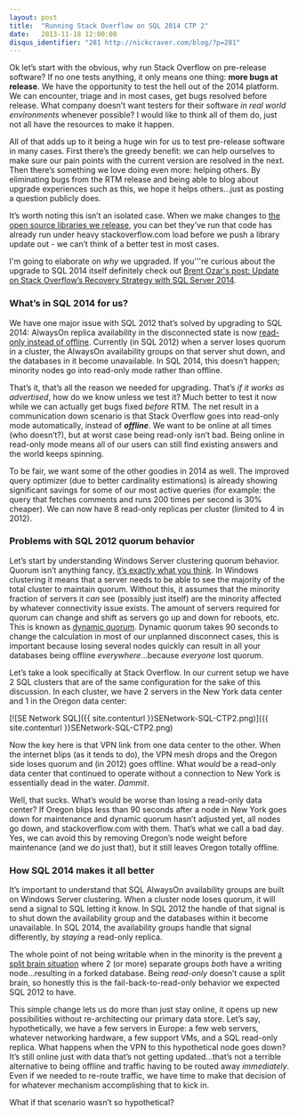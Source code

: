 ```yaml
---
layout: post
title:  "Running Stack Overflow on SQL 2014 CTP 2"
date:   2013-11-18 12:00:00
disqus_identifier: "281 http://nickcraver.com/blog/?p=281"
---
```

Ok let’s start with the obvious, why run Stack Overflow on pre-release software?  If no one tests anything, it only means one thing: **more bugs at release**.  We have the opportunity to test the hell out of the 2014 platform.  We can encounter, triage and in most cases, get bugs resolved before release.  What company doesn’t want testers for their software _in real world environments_ whenever possible?  I would like to think all of them do, just not all have the resources to make it happen.

All of that adds up to it being a huge win for us to test pre-release software in many cases.  First there’s the greedy benefit: we can help ourselves to make sure our pain points with the current version are resolved in the next.  Then there’s something we love doing even more: helping others.  By eliminating bugs from the RTM release and being able to blog about upgrade experiences such as this, we hope it helps others…just as posting a question publicly does.
<!--more-->

It’s worth noting this isn’t an isolated case.  When we make changes to [the open source libraries we  release](https://stackexchange.github.io/ "Stack Exchange Open Source"), you can bet they’ve run that code has already run under heavy stackoverflow.com load before we push a library update out - we can’t think of a better test in most cases.

I'm going to elaborate on _why_ we upgraded.  If you'''re curious about the upgrade to SQL 2014 itself definitely check out [Brent Ozar's post: Update on Stack Overflow’s Recovery Strategy with SQL Server 2014](https://www.brentozar.com/archive/2013/11/update-on-stack-overflow-recovery-strategy-with-sql-server-2014/).

### What’s in SQL 2014 for us?

We have one major issue with SQL 2012 that’s solved by upgrading to SQL 2014: AlwaysOn replica availability in the disconnected state is now [read-only instead of offline](https://www.brentozar.com/archive/2013/06/almost-everything-you-need-to-know-about-the-next-version-of-sql-server/ "Brent Ozar: (Almost) Everything You Need to Know About SQL Server 2014").  Currently (in SQL 2012) when a server loses quorum in a cluster, the AlwaysOn availability groups on that server shut down, and the databases in it become unavailable.   In SQL 2014, this doesn’t happen; minority nodes go into read-only mode rather than offline.

That’s it, that’s all the reason we needed for upgrading. That’s _if it works as advertised_, how do we know unless we test it?  Much better to test it now while we can actually get bugs fixed _before_ RTM.  The net result in a communication down scenario is that Stack Overflow goes into read-only mode automatically, instead of **_offline_**.  We want to be online at all times (who doesn’t?), but at worst case being read-only isn’t bad.  Being online in read-only mode means all of our users can still find existing answers and the world keeps spinning.

To be fair, we want some of the other goodies in 2014 as well.  The improved query optimizer (due to better cardinality estimations) is already showing significant savings for some of our most active queries (for example: the query that fetches comments and runs 200 times per second is 30% cheaper). We can now have 8 read-only replicas per cluster (limited to 4 in 2012).

### Problems with SQL 2012 quorum behavior

Let’s start by understanding Windows Server clustering quorum behavior.  Quorum isn’t anything fancy, [it’s exactly what you think](https://blogs.msdn.com/b/clustering/archive/2011/05/27/10169261.aspx).  In Windows clustering it means that a server needs to be able to see the majority of the total cluster to maintain quorum.  Without this, it assumes that the minority fraction of servers it _can_ see (possibly just itself) are the minority affected by whatever connectivity issue exists.  The amount of servers required for quorum can change and shift as servers go up and down for reboots, etc.  This is known as [dynamic quorum](https://blogs.technet.com/b/aevalshah/archive/2012/08/21/windows-server-2012-failover-clustering-dynamic-quorum.aspx).  Dynamic quorum takes 90 seconds to change the calculation in most of our unplanned disconnect cases, this is important because losing several nodes quickly can result in all your databases being offline _everywhere_…because _everyone_ lost quorum.

Let’s take a look specifically at Stack Overflow.  In our current setup we have 2 SQL clusters that are of the same configuration for the sake of this discussion. In each cluster, we have 2 servers in the New York data center and 1 in the Oregon data center:

[![SE Network SQL]({{ site.contenturl }}SENetwork-SQL-CTP2.png)]({{ site.contenturl }}SENetwork-SQL-CTP2.png)

Now the key here is that VPN link from one data center to the other.  When the internet blips (as it tends to do), the VPN mesh drops and the Oregon side loses quorum and (in 2012) goes offline.  What _would_ be a read-only data center that continued to operate without a connection to New York is essentially dead in the water.  _Dammit_.

Well, that sucks.  What’s would be worse than losing a read-only data center?  If Oregon blips less than 90 seconds after a node in New York goes down for maintenance and dynamic quorum hasn’t adjusted yet, all nodes go down, and stackoverflow.com with them.  That’s what we call a bad day.  Yes, we can avoid this by removing Oregon’s node weight before maintenance (and we do just that), but it still leaves Oregon totally offline.

### How SQL 2014 makes it all better

It’s important to understand that SQL AlwaysOn availability groups are built on Windows Server clustering.  When a cluster node loses quorum, it will send a signal to SQL letting it know.  In SQL 2012 the handle of that signal is to shut down the availability group and the databases within it become unavailable.  In SQL 2014, the availability groups handle that signal differently, by _staying_ a read-only replica.

The whole point of not being writable when in the minority is the prevent [a split brain situation](https://en.wikipedia.org/wiki/Split-brain_(computing)) where 2 (or more) separate groups _both_ have a writing node…resulting in a forked database.  Being _read-only_ doesn’t cause a split brain, so honestly this is the fail-back-to-read-only behavior we expected SQL 2012 to have.

This simple change lets us do more than just stay online, it opens up new possibilities without re-architecting our primary data store.  Let’s say, hypothetically, we have a few servers in Europe: a few web servers, whatever networking hardware, a few support VMs, and a SQL read-only replica.  What happens when the VPN to this hypothetical node goes down?  It’s still online just with data that’s not getting updated...that’s not a terrible alternative to being offline and traffic having to be routed away _immediately_.  Even if we needed to re-route traffic, we have time to make that decision of for whatever mechanism accomplishing that to kick in.

What if that scenario wasn’t so hypothetical?